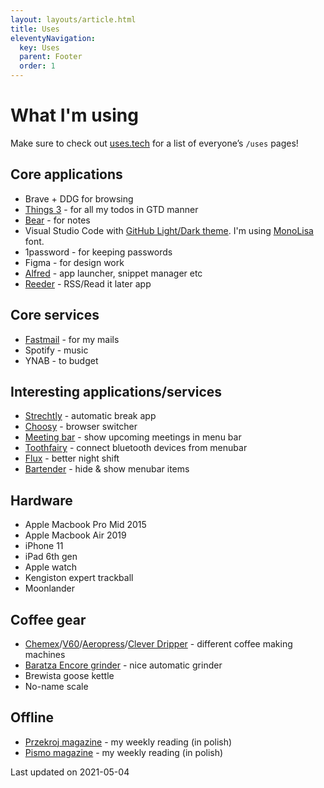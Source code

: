 ```yaml
---
layout: layouts/article.html
title: Uses
eleventyNavigation:
  key: Uses
  parent: Footer
  order: 1
---
```


# What I'm using

Make sure to check out [uses.tech](https://uses.tech/) for a list of everyone’s `/uses` pages!

## Core applications

- Brave + DDG for browsing
- [Things 3](https://culturedcode.com/things/) - for all my todos in GTD manner
- [Bear](https://bear.app/) - for notes
- Visual Studio Code with [GitHub Light/Dark theme](https://marketplace.visualstudio.com/items?itemName=GitHub.github-vscode-theme). I'm using [MonoLisa](https://www.monolisa.dev) font.
- 1password - for keeping passwords
- Figma - for design work
- [Alfred](https://www.alfredapp.com) - app launcher, snippet manager etc
- [Reeder](https://www.reederapp.com) - RSS/Read it later app

## Core services

- [Fastmail](https://www.fastmail.com) - for my mails
- Spotify - music
- YNAB - to budget

## Interesting applications/services

- [Strechtly](https://hovancik.net/stretchly/) - automatic break app
- [Choosy](https://www.choosyosx.com) - browser switcher
- [Meeting bar](https://meetingbar.onrender.com) - show upcoming meetings in menu bar
- [Toothfairy](https://c-command.com/toothfairy/) - connect bluetooth devices from menubar
- [Flux](https://justgetflux.com) - better night shift
- [Bartender](https://www.macbartender.com) - hide & show menubar items

## Hardware

- Apple Macbook Pro Mid 2015
- Apple Macbook Air 2019
- iPhone 11
- iPad 6th gen
- Apple watch
- Kengiston expert trackball
- Moonlander

## Coffee gear

- [Chemex](https://www.chemexcoffeemaker.com)/[V60](https://global.hario.com/sp_v60series.html)/[Aeropress](https://aeropress.com)/[Clever Dripper](https://shop.squaremilecoffee.com/products/clever-coffee-dripper) - different coffee making machines
- [Baratza Encore grinder](https://baratza.com/grinder/encore/) - nice automatic grinder
- Brewista goose kettle
- No-name scale

## Offline

- [Przekroj magazine](https://przekroj.pl) - my weekly reading (in polish)
- [Pismo magazine](https://magazynpismo.pl) - my weekly reading (in polish)

Last updated on <time datetime="2021-05-04">2021-05-04</time>
